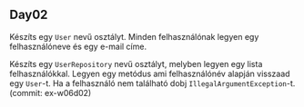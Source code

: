 ## Day02
Készíts egy `User` nevű osztályt. Minden felhasználónak legyen egy felhasználóneve és egy e-mail címe.

Készíts egy `UserRepository` nevű osztályt, melyben legyen egy lista felhasználókkal. Legyen egy metódus ami felhasználónév alapján visszaad egy `User`-t. Ha a felhasználó nem található dobj `IllegalArgumentException`-t. (commit: ex-w06d02) 
